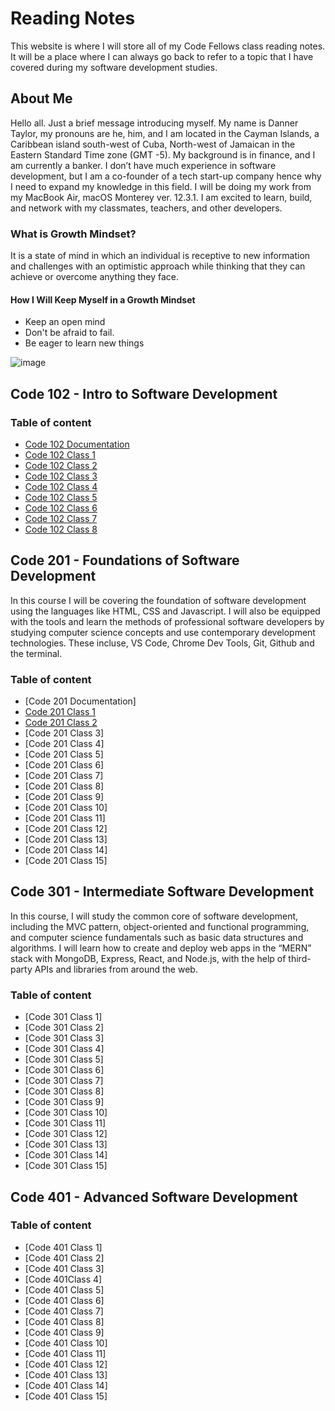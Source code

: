 # Reading Notes

This website is where I will store all of my Code Fellows class reading notes. It will be a place where I can always go back to refer to a topic that I have covered during my software development studies.

## About Me

Hello all. Just a brief message introducing myself. My name is Danner Taylor, my pronouns are he, him, and I am located in the Cayman Islands, a Caribbean island south-west of Cuba, North-west of Jamaican in the Eastern Standard Time zone (GMT -5). My background is in finance, and I am currently a banker. I don’t have much experience in software development, but I am a co-founder of a tech start-up company hence why I need to expand my knowledge in this field. I will be doing my work from my MacBook Air, macOS Monterey ver. 12.3.1. I am excited to learn, build, and network with my classmates, teachers, and other developers.

### What is Growth Mindset?

It is a state of mind in which an individual is receptive to new information and challenges with an optimistic approach while thinking that they can achieve or overcome anything they face.

#### How I Will Keep Myself in a Growth Mindset

* Keep an open mind
* Don't be afraid to fail.
* Be eager to learn new things

![image](https://user-images.githubusercontent.com/103233764/164160255-498416be-bb09-48d1-9d47-68340c503894.png)

## Code 102 - Intro to Software Development

### Table of content

- [Code 102 Documentation](documentation.md)
- [Code 102 Class 1](class1reading.md)
- [Code 102 Class 2](class2reading.md)
- [Code 102 Class 3](class3reading.md)
- [Code 102 Class 4](class4reading.md)
- [Code 102 Class 5](class5reading.md)
- [Code 102 Class 6](class6reading.md)
- [Code 102 Class 7](class7reading.md)
- [Code 102 Class 8](class8reading.md)

## Code 201 - Foundations of Software Development

In this course I will be covering the foundation of software development using the languages like HTML, CSS and Javascript. I will also be equipped with the tools and learn the methods of professional software developers by studying computer science concepts and use contemporary development technologies. These incluse, VS Code, Chrome Dev Tools, Git, Github and the terminal.

### Table of content

- [Code 201 Documentation]
- [Code 201 Class 1](201/class-01.md)
- [Code 201 Class 2](201/class-02.md)
- [Code 201 Class 3]
- [Code 201 Class 4]
- [Code 201 Class 5]
- [Code 201 Class 6]
- [Code 201 Class 7]
- [Code 201 Class 8]
- [Code 201 Class 9]
- [Code 201 Class 10]
- [Code 201 Class 11]
- [Code 201 Class 12]
- [Code 201 Class 13]
- [Code 201 Class 14]
- [Code 201 Class 15]

## Code 301 - Intermediate Software Development

In this course, I will study the common core of software development, including the MVC pattern, object-oriented and functional programming, and computer science fundamentals such as basic data structures and algorithms. I will learn how to create and deploy web apps in the “MERN” stack with MongoDB, Express, React, and Node.js, with the help of third-party APIs and libraries from around the web.

### Table of content

- [Code 301 Class 1]
- [Code 301 Class 2]
- [Code 301 Class 3]
- [Code 301 Class 4]
- [Code 301 Class 5]
- [Code 301 Class 6]
- [Code 301 Class 7]
- [Code 301 Class 8]
- [Code 301 Class 9]
- [Code 301 Class 10]
- [Code 301 Class 11]
- [Code 301 Class 12]
- [Code 301 Class 13]
- [Code 301 Class 14]
- [Code 301 Class 15]

## Code 401 - Advanced Software Development

### Table of content

- [Code 401 Class 1]
- [Code 401 Class 2]
- [Code 401 Class 3]
- [Code 401Class 4]
- [Code 401 Class 5]
- [Code 401 Class 6]
- [Code 401 Class 7]
- [Code 401 Class 8]
- [Code 401 Class 9]
- [Code 401 Class 10]
- [Code 401 Class 11]
- [Code 401 Class 12]
- [Code 401 Class 13]
- [Code 401 Class 14]
- [Code 401 Class 15]